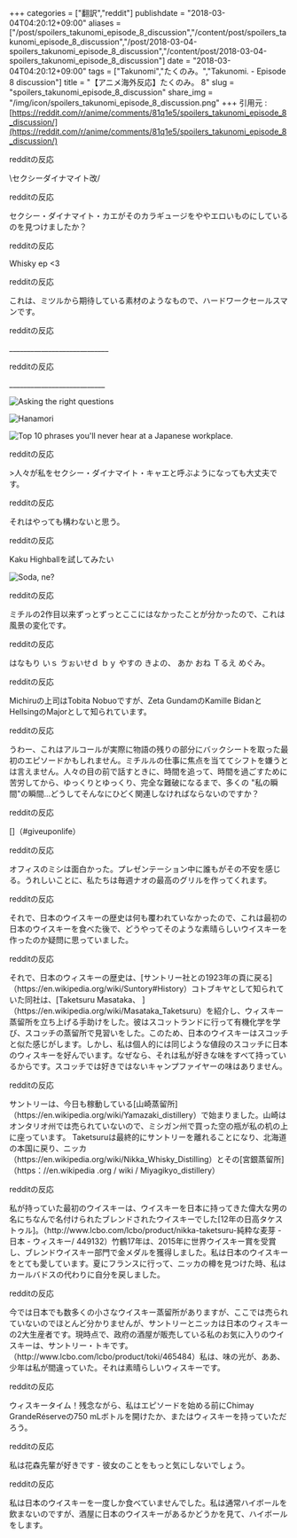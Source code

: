 +++
categories = ["翻訳","reddit"]
publishdate = "2018-03-04T04:20:12+09:00"
aliases = ["/post/spoilers_takunomi_episode_8_discussion","/content/post/spoilers_takunomi_episode_8_discussion","/post/2018-03-04-spoilers_takunomi_episode_8_discussion","/content/post/2018-03-04-spoilers_takunomi_episode_8_discussion"]
date = "2018-03-04T04:20:12+09:00"
tags = ["Takunomi","たくのみ。","Takunomi. - Episode 8 discussion"]
title = "【アニメ海外反応】たくのみ。 8"
slug = "spoilers_takunomi_episode_8_discussion"
share_img = "/img/icon/spoilers_takunomi_episode_8_discussion.png"
+++
引用元 : [https://reddit.com/r/anime/comments/81q1e5/spoilers_takunomi_episode_8_discussion/](https://reddit.com/r/anime/comments/81q1e5/spoilers_takunomi_episode_8_discussion/)

<p><span class="reddit-comment">redditの反応</span></p>\セクシーダイナマイト改/

<p><span class="reddit-comment">redditの反応</span></p>セクシー・ダイナマイト・カエがそのカラギュージをややエロいものにしているのを見つけましたか？

<p><span class="reddit-comment">redditの反応</span></p>Whisky ep <3

<p><span class="reddit-comment">redditの反応</span></p>これは、ミツルから期待している素材のようなもので、ハードワークセールスマンです。

<p><span class="reddit-comment">redditの反応</span></p>____________________________

<p><span class="reddit-comment">redditの反応</span></p>___________________________

![Asking the right questions](https://imgur.com/aJWg9ah.jpg)

![Hanamori](https://imgur.com/SNYZ66N.jpg)

![Top 10 phrases you'll never hear at a Japanese workplace.](https://imgur.com/DOd91K2.jpg)

<p><span class="reddit-comment">redditの反応</span></p>&gt;人々が私をセクシー・ダイナマイト・キャエと呼ぶようになっても大丈夫です。

<p><span class="reddit-comment">redditの反応</span></p>それはやっても構わないと思う。

<p><span class="reddit-comment">redditの反応</span></p>Kaku Highballを試してみたい

![Soda, ne?](https://i.imgur.com/mQnvm1h.png)

<p><span class="reddit-comment">redditの反応</span></p>ミチルの2作目以来ずっとずっとここにはなかったことが分かったので、これは風景の変化です。

<p><span class="reddit-comment">redditの反応</span></p>はなもり いｓ ゔぉいせｄ ｂｙ やすの きよの、 あか おね Ｔるえ めぐみ。

<p><span class="reddit-comment">redditの反応</span></p>Michiruの上司はTobita Nobuoですが、Zeta GundamのKamille BidanとHellsingのMajorとして知られています。

<p><span class="reddit-comment">redditの反応</span></p>うわー、これはアルコールが実際に物語の残りの部分にバックシートを取った最初のエピソードかもしれません。ミチルルの仕事に焦点を当ててシフトを嫌うとは言えません。人々の目の前で話すときに、時間を追って、時間を過ごすために苦労してから、ゆっくりとゆっくり、完全な難破になるまで、多くの "私の瞬間"の瞬間...どうしてそんなにひどく関連しなければならないのですか？

<p><span class="reddit-comment">redditの反応</span></p>[]（#giveuponlife）

<p><span class="reddit-comment">redditの反応</span></p>オフィスのミシは面白かった。プレゼンテーション中に誰もがその不安を感じる。うれしいことに、私たちは毎週ナオの最高のグリルを作ってくれます。

<p><span class="reddit-comment">redditの反応</span></p>それで、日本のウイスキーの歴史は何も覆われていなかったので、これは最初の日本のウイスキーを食べた後で、どうやってそのような素晴らしいウイスキーを作ったのか疑問に思っていました。

<p><span class="reddit-comment">redditの反応</span></p>それで、日本のウィスキーの歴史は、[サントリー社との1923年の頁に戻る]（https://en.wikipedia.org/wiki/Suntory#History）コトブキヤとして知られていた同社は、[Taketsuru Masataka、 ]（https://en.wikipedia.org/wiki/Masataka_Taketsuru）を紹介し、ウィスキー蒸留所を立ち上げる手助けをした。彼はスコットランドに行って有機化学を学び、スコッチの蒸留所で見習いをした。このため、日本のウイスキーはスコッチと似た感じがします。しかし、私は個人的には同じような値段のスコッチに日本のウィスキーを好んでいます。なぜなら、それは私が好きな味をすべて持っているからです。スコッチでは好きではないキャンプファイヤーの味はありません。

<p><span class="reddit-comment">redditの反応</span></p>サントリーは、今日も稼動している[山崎蒸留所]（https://en.wikipedia.org/wiki/Yamazaki_distillery）で始まりました。山崎はオンタリオ州では売られていないので、ミシガン州で買った空の瓶が私の机の上に座っています。 Taketsuruは最終的にサントリーを離れることになり、北海道の本国に戻り、ニッカ（https://en.wikipedia.org/wiki/Nikka_Whisky_Distilling）とその[宮銀蒸留所]（https：//en.wikipedia .org / wiki / Miyagikyo_distillery）

<p><span class="reddit-comment">redditの反応</span></p>私が持っていた最初のウイスキーは、ウイスキーを日本に持ってきた偉大な男の名にちなんで名付けられたブレンドされたウイスキーでした[12年の日高タケストゥル]。（http://www.lcbo.com/lcbo/product/nikka-taketsuru-純粋な麦芽 - 日本 - ウィスキー/ 449132）竹鶴17年は、2015年に世界ウイスキー賞を受賞し、ブレンドウイスキー部門で金メダルを獲得しました。私は日本のウイスキーをとても愛しています。夏にフランスに行って、ニッカの樽を見つけた時、私はカールバドスの代わりに自分を戻しました。

<p><span class="reddit-comment">redditの反応</span></p>今では日本でも数多くの小さなウイスキー蒸留所がありますが、ここでは売られていないのでほとんど分かりませんが、サントリーとニッカは日本のウィスキーの2大生産者です。現時点で、政府の酒屋が販売している私のお気に入りのウイスキーは、サントリー・トキです。（http://www.lcbo.com/lcbo/product/toki/465484）私は、味の光が、ああ、少年は私が間違っていた。それは素晴らしいウィスキーです。

<p><span class="reddit-comment">redditの反応</span></p>ウィスキータイム！残念ながら、私はエピソードを始める前にChimay GrandeRéserveの750 mLボトルを開けたか、またはウィスキーを持っていただろう。

<p><span class="reddit-comment">redditの反応</span></p>私は花森先輩が好きです - 彼女のことをもっと気にしないでしょう。

<p><span class="reddit-comment">redditの反応</span></p>私は日本のウイスキーを一度しか食べていませんでした。私は通常ハイボールを飲まないのですが、酒屋に日本のウイスキーがあるかどうかを見て、ハイボールをします。
